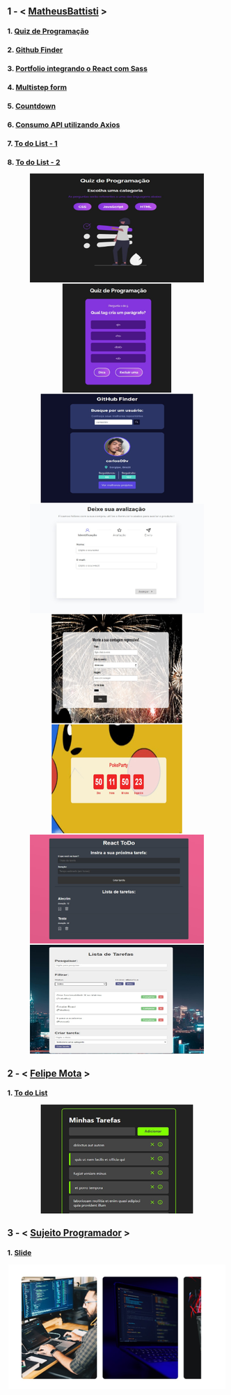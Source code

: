 <h2>1 - < <a href="https://github.com/matheusbattisti">MatheusBattisti</a> ></h2>
<h3>1. <a href="https://github.com/carlos09v/ReactProjects/tree/main/devs/matheusbattisti/app_quiz-react">Quiz de Programação</a></h3>
<h3>2. <a href="https://github.com/carlos09v/ReactProjects/tree/main/devs/matheusbattisti/app_github-finder">Github Finder</a></h3>
<h3>3. <a href="https://github.com/carlos09v/ReactProjects/tree/main/devs/matheusbattisti/app_react-sass">Portfolio integrando o React com Sass
</a></h3>
<h3>4. <a href="https://github.com/carlos09v/ReactProjects/tree/main/devs/matheusbattisti/multistep_form_react">Multistep form</a></h3>
<h3>5. <a href="https://github.com/carlos09v/ReactProjects/tree/main/devs/matheusbattisti/app_countdown_react">Countdown</a></h3>
<h3>6. <a href="https://github.com/carlos09v/ReactProjects/tree/main/devs/matheusbattisti/app_react-axios">Consumo API utilizando Axios</a> </h3>
<h3>7. <a href="https://github.com/carlos09v/ReactProjects/tree/main/devs/matheusbattisti/toDoList_react">To do List - 1</a></h3>
<h3>8. <a href="https://github.com/carlos09v/FrontEnd-Basics/tree/main/devs/matheusbattisti/app_toDoList2_react">To do List - 2</a></h3>
<div align='center'>
    <img width='400' height='250' src="https://github.com/carlos09v/ReactProjects/blob/main/devs/matheusbattisti/app_quiz-react/src/img/CategorysPreview.jpg?raw=true" alt="Quiz">
    <img width='250' height='250' src="https://github.com/carlos09v/ReactProjects/blob/main/devs/matheusbattisti/app_quiz-react/src/img/QuestionsPreview.jpg?raw=true" alt="Quiz">
    <img width='350' height='250' src="https://github.com/carlos09v/ReactProjects/blob/main/devs/matheusbattisti/app_github-finder/src/assets/preview.jpg?raw=true" alt="GitHub_Finder">
    <img width='400' height='250' src="https://github.com/carlos09v/ReactProjects/blob/main/devs/matheusbattisti/multistep_form_react/src/assets/preview1.jpg?raw=true" alt="MultistepForm Preview1">
    <img width='300' height='250' src="https://github.com/carlos09v/ReactProjects/blob/main/devs/matheusbattisti/app_countdown_react/src/assets/previewCreate.jpg?raw=true" alt="Countdown Create">
    <img width='300' height='250' src="https://github.com/carlos09v/ReactProjects/blob/main/devs/matheusbattisti/app_countdown_react/src/assets/preview1.jpg?raw=true" alt="Countdown Preview Pikachu">
    <img width='400' height='250' src="https://github.com/carlos09v/ReactProjects/blob/main/devs/matheusbattisti/toDoList_react/toDo/src/assets/preview.jpg?raw=true" alt="ToDoList">
    <img width='400' height='250' src="https://github.com/carlos09v/ReactProjects/blob/main/devs/matheusbattisti/app_toDoList2_react/src/img/preview.jpg?raw=true" alt="ToDoList2">
</div>

<h2>2 - < <a href="https://github.com/felipemotarocha">Felipe Mota</a> ></h2>
<h3>1. <a href="https://github.com/carlos09v/ReactProjects/tree/main/devs/felipemota/toDoList_react">To do List</a></h3>
<div align='center'>
    <img width='350' height='250' src="https://github.com/carlos09v/ReactProjects/blob/main/devs/felipemota/toDoList_react/src/assets/preview.jpg?raw=true" alt="ToDoList">
</div>

<h2>3 - < <a href="https://github.com/sujeitoprogramador">Sujeito Programador</a> ></h2>
<h3>1. <a href="https://github.com/carlos09v/ReactProjects/tree/main/devs/sujeitoprogramador/slide_react" >Slide</a></h3>
<div align='center'>
    <img width='500' src="https://github.com/carlos09v/ReactProjects/blob/main/devs/sujeitoprogramador/slide_react/src/imgs/preview.jpg?raw=true" alt="Slide_react">
</div>
